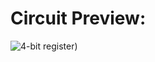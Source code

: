# Circuit Preview:
![4-bit register](https://github.com/SalmaKHD/uopeople-projects/blob/main/computer-systems/logic-circuit-design/4-Bit_Register/4-bit_register.jpg?raw=true))
